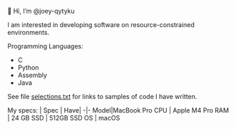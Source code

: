 👋 Hi, I’m @joey-qytyku

I am interested in developing software on resource-constrained environments.

Programming Languages:
* C
* Python
* Assembly
* Java

See file [selections.txt](https://github.com/joey-qytyku/joey-qytyku/blob/master/selections.md) for links to samples of code I have written.

My specs:
| Spec | Have|
-|-
Model|MacBook Pro
CPU | Apple M4 Pro
RAM | 24 GB
SSD | 512GB SSD
OS  | macOS
